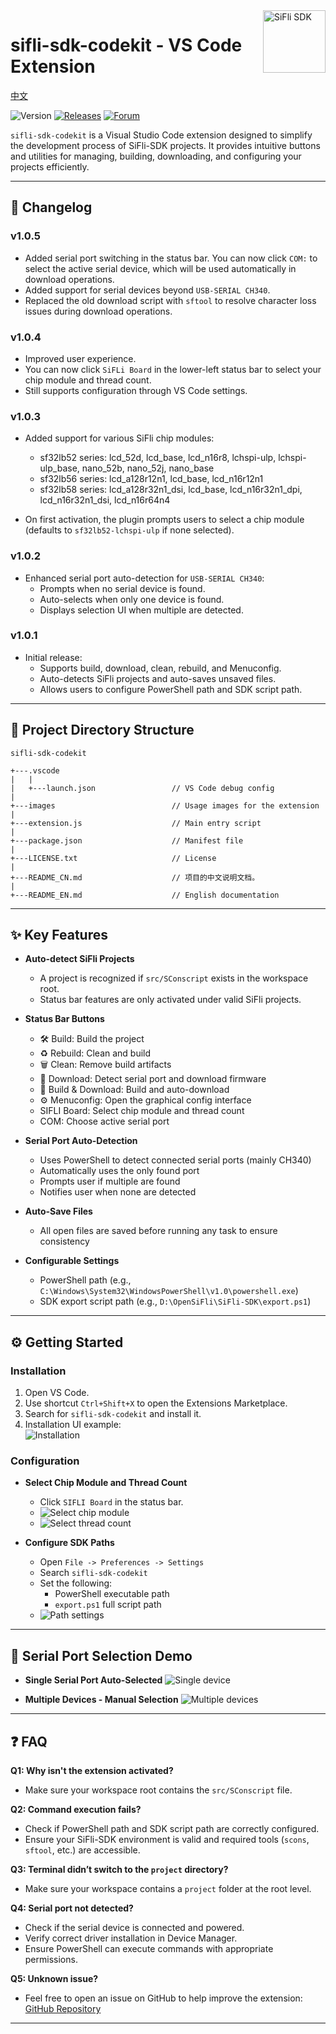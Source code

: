 <a href="https://marketplace.visualstudio.com/items?itemName=SiFli.sifli-sdk-codekit">
  <img src="images\SiFli.png" alt="SiFli SDK" title="SiFli" align="right" height="100" />
</a>

# sifli-sdk-codekit - VS Code Extension

[中文](./README_CN.md)

![Version](https://img.shields.io/github/package-json/v/OpenSiFli/SiFli-SDK-CodeKit)
[![Releases](https://img.shields.io/badge/Github-main-blue)](https://github.com/OpenSiFli/SiFli-SDK-CodeKit)
[![Forum](https://img.shields.io/badge/Forum-sifli.com-blue)](https://www.sifli.com//viewforum.php?f=40)

`sifli-sdk-codekit` is a Visual Studio Code extension designed to simplify the development process of SiFli-SDK projects. It provides intuitive buttons and utilities for managing, building, downloading, and configuring your projects efficiently.

---

## 🚀 Changelog

### v1.0.5
- Added serial port switching in the status bar. You can now click `COM:` to select the active serial device, which will be used automatically in download operations.
- Added support for serial devices beyond `USB-SERIAL CH340`.
- Replaced the old download script with `sftool` to resolve character loss issues during download operations.

### v1.0.4
- Improved user experience.
- You can now click `SiFLi Board` in the lower-left status bar to select your chip module and thread count.
- Still supports configuration through VS Code settings.

### v1.0.3
- Added support for various SiFli chip modules:

  - sf32lb52 series: lcd_52d, lcd_base, lcd_n16r8, lchspi-ulp, lchspi-ulp_base, nano_52b, nano_52j, nano_base
  - sf32lb56 series: lcd_a128r12n1, lcd_base, lcd_n16r12n1
  - sf32lb58 series: lcd_a128r32n1_dsi, lcd_base, lcd_n16r32n1_dpi, lcd_n16r32n1_dsi, lcd_n16r64n4

- On first activation, the plugin prompts users to select a chip module (defaults to `sf32lb52-lchspi-ulp` if none selected).

### v1.0.2
- Enhanced serial port auto-detection for `USB-SERIAL CH340`:
  - Prompts when no serial device is found.
  - Auto-selects when only one device is found.
  - Displays selection UI when multiple are detected.

### v1.0.1
- Initial release:
  - Supports build, download, clean, rebuild, and Menuconfig.
  - Auto-detects SiFli projects and auto-saves unsaved files.
  - Allows users to configure PowerShell path and SDK script path.

---

## 📂 Project Directory Structure

    sifli-sdk-codekit

    +---.vscode
    |   |
    |   +---launch.json                 // VS Code debug config
    |
    +---images                          // Usage images for the extension
    |
    +---extension.js                    // Main entry script
    |
    +---package.json                    // Manifest file
    |
    +---LICENSE.txt                     // License
    |
    +---README_CN.md                    // 项目的中文说明文档。
    |
    +---README_EN.md                    // English documentation

---

## ✨ Key Features

- **Auto-detect SiFli Projects**
  - A project is recognized if `src/SConscript` exists in the workspace root.
  - Status bar features are only activated under valid SiFli projects.

- **Status Bar Buttons**
  - 🛠️ Build: Build the project
  - ♻️ Rebuild: Clean and build
  - 🗑️ Clean: Remove build artifacts
  - 💾 Download: Detect serial port and download firmware
  - 🚀 Build & Download: Build and auto-download
  - ⚙️ Menuconfig: Open the graphical config interface
  - SIFLI Board: Select chip module and thread count
  - COM: Choose active serial port

- **Serial Port Auto-Detection**
  - Uses PowerShell to detect connected serial ports (mainly CH340)
  - Automatically uses the only found port
  - Prompts user if multiple are found
  - Notifies user when none are detected

- **Auto-Save Files**
  - All open files are saved before running any task to ensure consistency

- **Configurable Settings**
  - PowerShell path (e.g., `C:\Windows\System32\WindowsPowerShell\v1.0\powershell.exe`)
  - SDK export script path (e.g., `D:\OpenSiFli\SiFli-SDK\export.ps1`)

---

## ⚙️ Getting Started

### Installation

1. Open VS Code.
2. Use shortcut `Ctrl+Shift+X` to open the Extensions Marketplace.
3. Search for `sifli-sdk-codekit` and install it.
4. Installation UI example:  
   ![Installation](images/sifli-sdk-codekit_install.png)

### Configuration

- **Select Chip Module and Thread Count**
  - Click `SIFLI Board` in the status bar.
  - ![Select chip module](images/select_the_current_module.png)
  - ![Select thread count](images/Select_the_number_of_threads.png)

- **Configure SDK Paths**
  - Open `File -> Preferences -> Settings`
  - Search `sifli-sdk-codekit`
  - Set the following:
    - PowerShell executable path
    - `export.ps1` full script path
  - ![Path settings](images/change_module_and_path_setting.png)

---

## 🔄 Serial Port Selection Demo

- **Single Serial Port Auto-Selected**
  ![Single device](images/one_serial_device.png)

- **Multiple Devices - Manual Selection**
  ![Multiple devices](images/multiple_serial_devices.png)

---

## ❓ FAQ

**Q1: Why isn't the extension activated?**  
- Make sure your workspace root contains the `src/SConscript` file.

**Q2: Command execution fails?**  
- Check if PowerShell path and SDK script path are correctly configured.
- Ensure your SiFli-SDK environment is valid and required tools (`scons`, `sftool`, etc.) are accessible.

**Q3: Terminal didn’t switch to the `project` directory?**  
- Make sure your workspace contains a `project` folder at the root level.

**Q4: Serial port not detected?**  
- Check if the serial device is connected and powered.
- Verify correct driver installation in Device Manager.
- Ensure PowerShell can execute commands with appropriate permissions.

**Q5: Unknown issue?**  
- Feel free to open an issue on GitHub to help improve the extension:  
  [GitHub Repository](https://github.com/OpenSiFli/SiFli-SDK-CodeKit)

---

